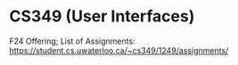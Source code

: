 # CS349 (User Interfaces)

F24 Offering; List of Assignments: https://student.cs.uwaterloo.ca/~cs349/1249/assignments/
